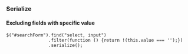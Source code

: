 ### Serialize

#### Excluding fields with specific value
```
$("#searchForm").find("select, input")
                .filter(function () {return !(this.value === '');})
                .serialize();
```

